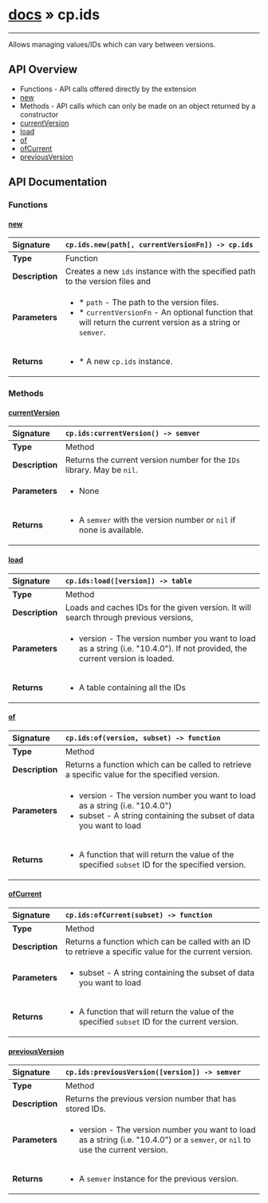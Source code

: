 # [docs](index.md) » cp.ids
---

Allows managing values/IDs which can vary between versions.

## API Overview
* Functions - API calls offered directly by the extension
 * [new](#new)
* Methods - API calls which can only be made on an object returned by a constructor
 * [currentVersion](#currentversion)
 * [load](#load)
 * [of](#of)
 * [ofCurrent](#ofcurrent)
 * [previousVersion](#previousversion)

## API Documentation

### Functions

#### [new](#new)
| <span style="float: left;">**Signature**</span> | <span style="float: left;">`cp.ids.new(path[, currentVersionFn]) -> cp.ids` </span>                                                          |
| -----------------------------------------------------|---------------------------------------------------------------------------------------------------------|
| **Type**                                             | Function                                                                                         |
| **Description**                                      | Creates a new `ids` instance with the specified path to the version files and                                                                                         |
| **Parameters**                                       | <ul markdown="1"><li markdown="1">* `path`				- The path to the version files.</li><li markdown="1">* `currentVersionFn`	- An optional function that will return the current version as a string or `semver`.</li></ul> |
| **Returns**                                          | <ul markdown="1"><li markdown="1">* A new `cp.ids` instance.</li></ul>          |

### Methods

#### [currentVersion](#currentversion)
| <span style="float: left;">**Signature**</span> | <span style="float: left;">`cp.ids:currentVersion() -> semver` </span>                                                          |
| -----------------------------------------------------|---------------------------------------------------------------------------------------------------------|
| **Type**                                             | Method                                                                                         |
| **Description**                                      | Returns the current version number for the `IDs` library. May be `nil`.                                                                                         |
| **Parameters**                                       | <ul markdown="1"><li markdown="1">None</li></ul> |
| **Returns**                                          | <ul markdown="1"><li markdown="1">A `semver` with the version number or `nil` if none is available.</li></ul>          |

#### [load](#load)
| <span style="float: left;">**Signature**</span> | <span style="float: left;">`cp.ids:load([version]) -> table` </span>                                                          |
| -----------------------------------------------------|---------------------------------------------------------------------------------------------------------|
| **Type**                                             | Method                                                                                         |
| **Description**                                      | Loads and caches IDs for the given version. It will search through previous versions,                                                                                         |
| **Parameters**                                       | <ul markdown="1"><li markdown="1">version - The version number you want to load as a string (i.e. "10.4.0"). If not provided, the current version is loaded.</li></ul> |
| **Returns**                                          | <ul markdown="1"><li markdown="1">A table containing all the IDs</li></ul>          |

#### [of](#of)
| <span style="float: left;">**Signature**</span> | <span style="float: left;">`cp.ids:of(version, subset) -> function` </span>                                                          |
| -----------------------------------------------------|---------------------------------------------------------------------------------------------------------|
| **Type**                                             | Method                                                                                         |
| **Description**                                      | Returns a function which can be called to retrieve a specific value for the specified version.                                                                                         |
| **Parameters**                                       | <ul markdown="1"><li markdown="1">version - The version number you want to load as a string (i.e. "10.4.0")</li><li markdown="1">subset - A string containing the subset of data you want to load</li></ul> |
| **Returns**                                          | <ul markdown="1"><li markdown="1">A function that will return the value of the specified `subset` ID for the specified version.</li></ul>          |

#### [ofCurrent](#ofcurrent)
| <span style="float: left;">**Signature**</span> | <span style="float: left;">`cp.ids:ofCurrent(subset) -> function` </span>                                                          |
| -----------------------------------------------------|---------------------------------------------------------------------------------------------------------|
| **Type**                                             | Method                                                                                         |
| **Description**                                      | Returns a function which can be called with an ID to retrieve a specific value for the current version.                                                                                         |
| **Parameters**                                       | <ul markdown="1"><li markdown="1">subset - A string containing the subset of data you want to load</li></ul> |
| **Returns**                                          | <ul markdown="1"><li markdown="1">A function that will return the value of the specified `subset` ID for the current version.</li></ul>          |

#### [previousVersion](#previousversion)
| <span style="float: left;">**Signature**</span> | <span style="float: left;">`cp.ids:previousVersion([version]) -> semver` </span>                                                          |
| -----------------------------------------------------|---------------------------------------------------------------------------------------------------------|
| **Type**                                             | Method                                                                                         |
| **Description**                                      | Returns the previous version number that has stored IDs.                                                                                         |
| **Parameters**                                       | <ul markdown="1"><li markdown="1">version		- The version number you want to load as a string (i.e. "10.4.0") or a `semver`, or `nil` to use the current version.</li></ul> |
| **Returns**                                          | <ul markdown="1"><li markdown="1">A `semver` instance for the previous version.</li></ul>          |


